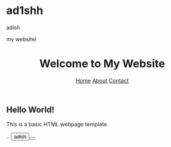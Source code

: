 # ad1shh
adish 



<tite>my website</tite>l 


 </head> <body> <header> <h1>Welcome to My Website</h1> <nav> <a href="#">Home</a> <a href="#">About</a> <a href="#">Contact</a> </nav> </header> <main> <h2>Hello World!</h2> <p>This is a basic HTML webpage template.</p>..
<button>adish




 <button>
 
